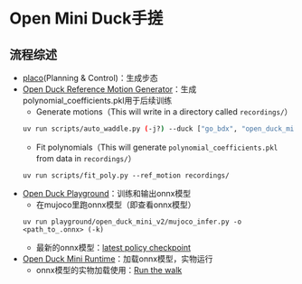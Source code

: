 # Open Mini Duck手搓

## 流程综述
 - [placo](https://github.com/Rhoban/placo)(Planning & Control)：生成步态
 - [Open Duck Reference Motion Generator](https://github.com/apirrone/Open_Duck_reference_motion_generator)：生成polynomial_coefficients.pkl用于后续训练
	- Generate motions（This will write in a directory called `recordings/`）
	```bash
	uv run scripts/auto_waddle.py (-j?) --duck ["go_bdx", "open_duck_mini", "open_duck_mini_v2"] (--num <> / --sweep) --output_dir <>
	```
	- Fit polynomials（This will generate `polynomial_coefficients.pkl` from data in `recordings/`）
	```
	uv run scripts/fit_poly.py --ref_motion recordings/
	```
 - [Open Duck Playground](https://github.com/apirrone/Open_Duck_Playground)：训练和输出onnx模型
	- 在mujoco里跑onnx模型（即查看onnx模型）
	```
	uv run playground/open_duck_mini_v2/mujoco_infer.py -o <path_to_.onnx> (-k)
	```
	- 最新的onnx模型：[latest policy checkpoint](https://github.com/apirrone/Open_Duck_Mini/blob/v2/BEST_WALK_ONNX_2.onnx)
 - [Open Duck Mini Runtime](https://github.com/apirrone/Open_Duck_Mini_Runtime)：加载onnx模型，实物运行
	- onnx模型的实物加载使用：[Run the walk](https://github.com/apirrone/Open_Duck_Mini_Runtime?tab=readme-ov-file#run-the-walk-)